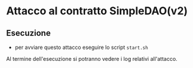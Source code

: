 
# Attacco al contratto SimpleDAO(v2)

## Esecuzione

* per avviare questo attacco eseguire lo script `start.sh`

Al termine dell'esecuzione si potranno vedere i log relativi all'attacco. 
